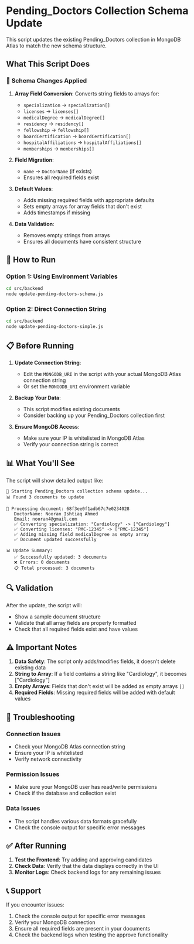 # Pending_Doctors Collection Schema Update

This script updates the existing Pending_Doctors collection in MongoDB Atlas to match the new schema structure.

## What This Script Does

### 🔄 **Schema Changes Applied**

1. **Array Field Conversion**: Converts string fields to arrays for:

   - `specialization` → `specialization[]`
   - `licenses` → `licenses[]`
   - `medicalDegree` → `medicalDegree[]`
   - `residency` → `residency[]`
   - `fellowship` → `fellowship[]`
   - `boardCertification` → `boardCertification[]`
   - `hospitalAffiliations` → `hospitalAffiliations[]`
   - `memberships` → `memberships[]`

2. **Field Migration**:

   - `name` → `DoctorName` (if exists)
   - Ensures all required fields exist

3. **Default Values**:

   - Adds missing required fields with appropriate defaults
   - Sets empty arrays for array fields that don't exist
   - Adds timestamps if missing

4. **Data Validation**:
   - Removes empty strings from arrays
   - Ensures all documents have consistent structure

## 🚀 **How to Run**

### Option 1: Using Environment Variables

```bash
cd src/backend
node update-pending-doctors-schema.js
```

### Option 2: Direct Connection String

```bash
cd src/backend
node update-pending-doctors-simple.js
```

## 📋 **Before Running**

1. **Update Connection String**:

   - Edit the `MONGODB_URI` in the script with your actual MongoDB Atlas connection string
   - Or set the `MONGODB_URI` environment variable

2. **Backup Your Data**:

   - This script modifies existing documents
   - Consider backing up your Pending_Doctors collection first

3. **Ensure MongoDB Access**:
   - Make sure your IP is whitelisted in MongoDB Atlas
   - Verify your connection string is correct

## 📊 **What You'll See**

The script will show detailed output like:

```
🔄 Starting Pending_Doctors collection schema update...
📊 Found 3 documents to update

🔄 Processing document: 68f3ee0f1adb67c7e0234028
   DoctorName: Nooran Ishtiaq Ahmed
   Email: nooran4@gmail.com
   ✅ Converting specialization: "Cardiology" -> ["Cardiology"]
   ✅ Converting licenses: "PMC-12345" -> ["PMC-12345"]
   ✅ Adding missing field medicalDegree as empty array
   ✅ Document updated successfully

📊 Update Summary:
   ✅ Successfully updated: 3 documents
   ❌ Errors: 0 documents
   📋 Total processed: 3 documents
```

## 🔍 **Validation**

After the update, the script will:

- Show a sample document structure
- Validate that all array fields are properly formatted
- Check that all required fields exist and have values

## ⚠️ **Important Notes**

1. **Data Safety**: The script only adds/modifies fields, it doesn't delete existing data
2. **String to Array**: If a field contains a string like "Cardiology", it becomes ["Cardiology"]
3. **Empty Arrays**: Fields that don't exist will be added as empty arrays `[]`
4. **Required Fields**: Missing required fields will be added with default values

## 🐛 **Troubleshooting**

### Connection Issues

- Check your MongoDB Atlas connection string
- Ensure your IP is whitelisted
- Verify network connectivity

### Permission Issues

- Make sure your MongoDB user has read/write permissions
- Check if the database and collection exist

### Data Issues

- The script handles various data formats gracefully
- Check the console output for specific error messages

## ✅ **After Running**

1. **Test the Frontend**: Try adding and approving candidates
2. **Check Data**: Verify that the data displays correctly in the UI
3. **Monitor Logs**: Check backend logs for any remaining issues

## 📞 **Support**

If you encounter issues:

1. Check the console output for specific error messages
2. Verify your MongoDB connection
3. Ensure all required fields are present in your documents
4. Check the backend logs when testing the approve functionality


